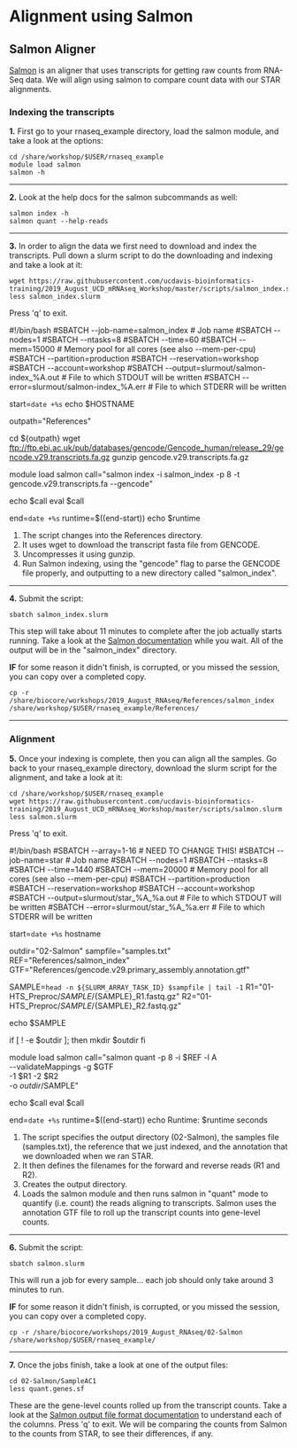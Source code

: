 # Alignment using Salmon

## Salmon Aligner
[Salmon](https://salmon.readthedocs.io/en/latest/salmon.html) is an aligner that uses transcripts for getting raw counts from RNA-Seq data. We will align using salmon to compare count data with our STAR alignments.

### Indexing the transcripts

**1\.** First go to your rnaseq_example directory, load the salmon module, and take a look at the options:

	cd /share/workshop/$USER/rnaseq_example
	module load salmon
	salmon -h

-----

**2\.** Look at the help docs for the salmon subcommands as well:

	salmon index -h
	salmon quant --help-reads

-----

**3\.** In order to align the data we first need to download and index the transcripts. Pull down a slurm script to do the downloading and indexing and take a look at it:

	wget https://raw.githubusercontent.com/ucdavis-bioinformatics-training/2019_August_UCD_mRNAseq_Workshop/master/scripts/salmon_index.slurm
	less salmon_index.slurm

Press 'q' to exit.

<div class="script">
#!/bin/bash
#SBATCH --job-name=salmon_index # Job name
#SBATCH --nodes=1
#SBATCH --ntasks=8
#SBATCH --time=60
#SBATCH --mem=15000 # Memory pool for all cores (see also --mem-per-cpu)
#SBATCH --partition=production
#SBATCH --reservation=workshop
#SBATCH --account=workshop
#SBATCH --output=slurmout/salmon-index_%A.out # File to which STDOUT will be written
#SBATCH --error=slurmout/salmon-index_%A.err # File to which STDERR will be written

start=`date +%s`
echo $HOSTNAME

outpath="References"

cd ${outpath}
wget ftp://ftp.ebi.ac.uk/pub/databases/gencode/Gencode_human/release_29/gencode.v29.transcripts.fa.gz
gunzip gencode.v29.transcripts.fa.gz

module load salmon
call="salmon index -i salmon_index -p 8 -t gencode.v29.transcripts.fa --gencode"

echo $call
eval $call

end=`date +%s`
runtime=$((end-start))
echo $runtime
</div>

1. The script changes into the References directory.
1. It uses wget to download the transcript fasta file from GENCODE.
1. Uncompresses it using gunzip.
1. Run Salmon indexing, using the "gencode" flag to parse the GENCODE file properly, and outputting to a new directory called "salmon_index".

-----

**4\.** Submit the script:

	sbatch salmon_index.slurm

This step will take about 11 minutes to complete after the job actually starts running. Take a look at the [Salmon documentation](https://salmon.readthedocs.io/en/latest/salmon.html) while you wait. All of the output will be in the "salmon_index" directory.

**IF** for some reason it didn't finish, is corrupted, or you missed the session, you can copy over a completed copy.

	cp -r /share/biocore/workshops/2019_August_RNAseq/References/salmon_index /share/workshop/$USER/rnaseq_example/References/

-----

### Alignment

**5\.** Once your indexing is complete, then you can align all the samples. Go back to your rnaseq_example directory, download the slurm script for the alignment, and take a look at it:

	cd /share/workshop/$USER/rnaseq_example
	wget https://raw.githubusercontent.com/ucdavis-bioinformatics-training/2019_August_UCD_mRNAseq_Workshop/master/scripts/salmon.slurm
	less salmon.slurm

Press 'q' to exit.

<div class="script">
#!/bin/bash
#SBATCH --array=1-16  # NEED TO CHANGE THIS!
#SBATCH --job-name=star # Job name
#SBATCH --nodes=1
#SBATCH --ntasks=8
#SBATCH --time=1440
#SBATCH --mem=20000 # Memory pool for all cores (see also --mem-per-cpu)
#SBATCH --partition=production
#SBATCH --reservation=workshop
#SBATCH --account=workshop
#SBATCH --output=slurmout/star_%A_%a.out # File to which STDOUT will be written
#SBATCH --error=slurmout/star_%A_%a.err # File to which STDERR will be written


start=`date +%s`
hostname

outdir="02-Salmon"
sampfile="samples.txt"
REF="References/salmon_index"
GTF="References/gencode.v29.primary_assembly.annotation.gtf"

SAMPLE=`head -n ${SLURM_ARRAY_TASK_ID} $sampfile | tail -1`
R1="01-HTS_Preproc/$SAMPLE/${SAMPLE}_R1.fastq.gz"
R2="01-HTS_Preproc/$SAMPLE/${SAMPLE}_R2.fastq.gz"

echo $SAMPLE

if [ ! -e $outdir ]; then
    mkdir $outdir
fi

module load salmon
call="salmon quant -p 8 -i $REF -l A \
--validateMappings -g $GTF \
-1 $R1 -2 $R2 \
-o $outdir/$SAMPLE"

echo $call
eval $call

end=`date +%s`
runtime=$((end-start))
echo Runtime: $runtime seconds
</div>

1. The script specifies the output directory (02-Salmon), the samples file (samples.txt), the reference that we just indexed, and the annotation that we downloaded when we ran STAR.
1. It then defines the filenames for the forward and reverse reads (R1 and R2).
1. Creates the output directory.
1. Loads the salmon module and then runs salmon in "quant" mode to quantify (i.e. count) the reads aligning to transcripts. Salmon uses the annotation GTF file to roll up the transcript counts into gene-level counts.

-----

**6\.** Submit the script:

	sbatch salmon.slurm

This will run a job for every sample... each job should only take around 3 minutes to run.

**IF** for some reason it didn't finish, is corrupted, or you missed the session, you can copy over a completed copy.

	cp -r /share/biocore/workshops/2019_August_RNAseq/02-Salmon /share/workshop/$USER/rnaseq_example/

-----

**7\.** Once the jobs finish, take a look at one of the output files:

	cd 02-Salmon/SampleAC1
	less quant.genes.sf

These are the gene-level counts rolled up from the transcript counts. Take a look at the [Salmon output file format documentation](https://salmon.readthedocs.io/en/latest/file_formats.html#fileformats) to understand each of the columns. Press 'q' to exit. We will be comparing the counts from Salmon to the counts from STAR, to see their differences, if any.